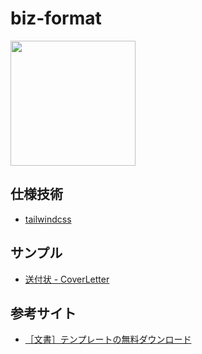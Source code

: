# biz-format
<img src="https://www.pakutaso.com/shared/img/thumb/TKL0614_25_TP_V.jpg" width="200px">

## 仕様技術
* [tailwindcss](https://tailwindcss-ja.entap.app/)

## サンプル
* [送付状 - CoverLetter](https://cti1650.github.io/biz-format/CoverLetter.html)

## 参考サイト
* [［文書］テンプレートの無料ダウンロード](https://template.k-solution.info/2018/03/02082209.html)  
